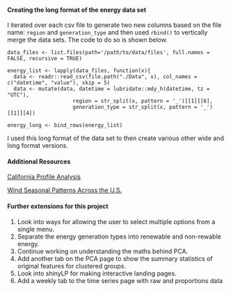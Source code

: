 #### Creating the long format of the energy data set  

I iterated over each csv file to generate two new columns based on the file name: 
`region` and `generation_type` and then used `rbind()` to vertically merge the 
data sets. The code to do so is shown below.  


```
data_files <- list.files(path='/path/to/data/files', full.names = FALSE, recursive = TRUE)
```

```
energy_list <- lapply(data_files, function(x){
  data <- readr::read_csv(file.path("./Data", x), col_names = c("datetime", "value"), skip = 5)
  data <- mutate(data, datetime = lubridate::mdy_h(datetime, tz = "UTC"),
                     region = str_split(x, pattern = '_')[[1]][6],
                     generation_type = str_split(x, pattern = '_')[[1]][4])
```

```
energy_long <- bind_rows(energy_list)
```

I used this long format of the data set to then create various other wide and
long format versions.  

#### Additional Resources  
[California Profile Analysis](https://www.eia.gov/state/analysis.php?sid=CA#:~:text=Coal%20fuels%20only%20a%20small,state's%20utility%2Dscale%20net%20generation.&text=California%20imports%20more%20electricity%20than%20any%20other%20state.)

[Wind Seasonal Patterns Across the U.S.](https://www.eia.gov/todayinenergy/detail.php?id=20112#:~:text=Capacity%20factors%20for%20most%20regions,from%20that%20point%20through%20December.)

#### Further extensions for this project  
1. Look into ways for allowing the user to select multiple options from a
 single menu.  
2. Separate the energy generation types into renewable and non-rewable energy.  
3. Continue working on understanding the maths behind PCA.  
4. Add another tab on the PCA page to show the summary statistics of original 
features for clustered groups.  
5. Look into shinyLP for making interactive landing pages.  
6. Add a weekly tab to the time series page with raw and proportions data
